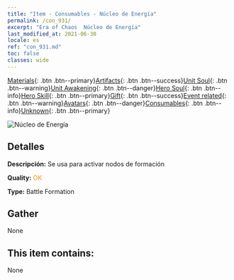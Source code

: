 ```yaml
---
title: "Item - Consumables - Núcleo de Energía"
permalink: /con_931/
excerpt: "Era of Chaos  Núcleo de Energía"
last_modified_at: 2021-06-30
locale: es
ref: "con_931.md"
toc: false
classes: wide
---
```

 [Materials](/ItemsES/){: .btn .btn--primary}[Artifacts](/ItemsES/Artifacts/){: .btn .btn--success}[Unit Soul](/ItemsES/UnitSoul/){: .btn .btn--warning}[Unit Awakening](/ItemsES/UnitAwakening/){: .btn .btn--danger}[Hero Soul](/ItemsES/HeroSoul/){: .btn .btn--info}[Hero Skill](/ItemsES/HeroSkill/){: .btn .btn--primary}[Gift](/ItemsES/Gift/){: .btn .btn--success}[Event related](/ItemsES/Events/){: .btn .btn--warning}[Avatars](/ItemsES/Avatars/){: .btn .btn--danger}[Consumables](/ItemsES/Consumables/){: .btn .btn--info}[Unknown](/ItemsES/Unknown/){: .btn .btn--primary}

 ![Núcleo de Energía](/images/t/i_40019.png)

## Detalles
 **Descripción:** Se usa para activar nodos de formación

 **Quality:** <span style="color: #FF8C00">OK</span>

 **Type:** Battle Formation

## Gather

  None

## This item contains:

  None


